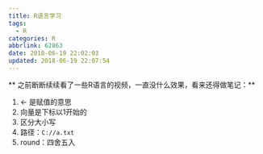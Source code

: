 ```yaml
---
title: R语言学习
tags:
  - R
categories: R
abbrlink: 62863
date: 2018-06-19 22:02:03
updated: 2018-06-19 22:07:54
---
```

** 之前断断续续看了一些R语言的视频，一直没什么效果，看来还得做笔记：**

1. <- 是赋值的意思
2. 向量是下标以1开始的
3. 区分大小写
4. 路径：`C://a.txt`
5. round：四舍五入